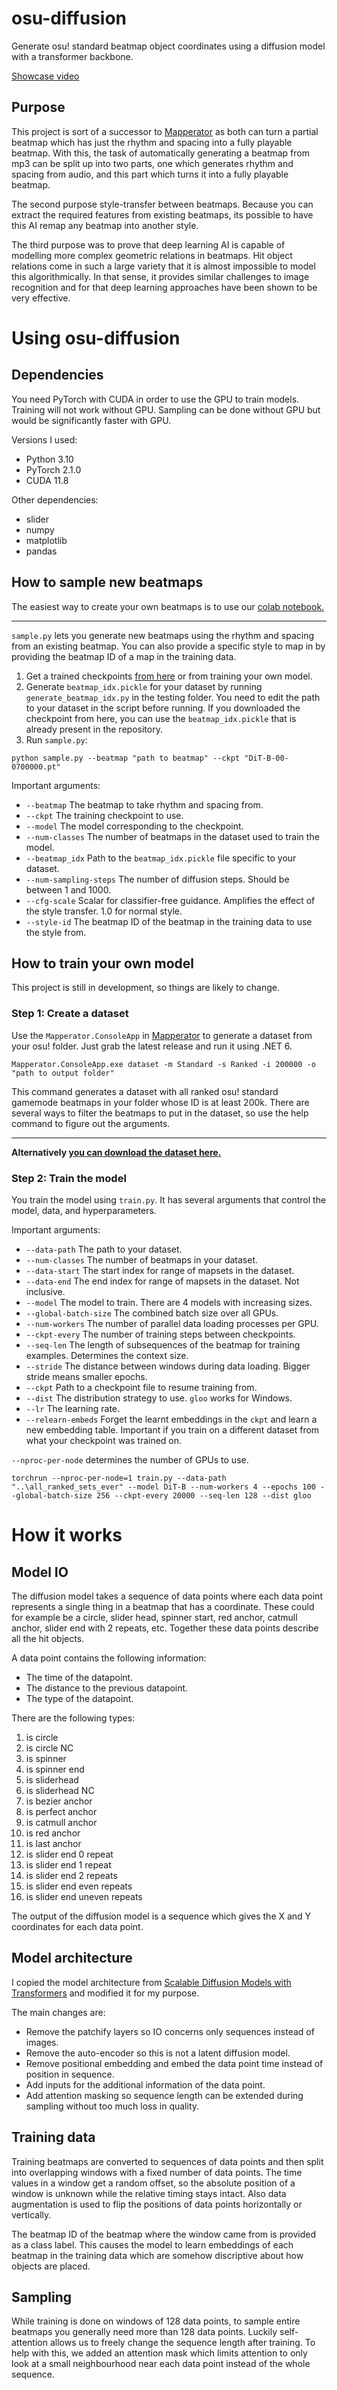 # osu-diffusion
Generate osu! standard beatmap object coordinates using a diffusion model with a transformer backbone.

[Showcase video](https://www.youtube.com/watch?v=DdchpYN6pBo)

## Purpose
This project is sort of a successor to [Mapperator](https://github.com/mappingtools/Mapperator) as both can turn a partial beatmap which has just the rhythm and spacing into a fully playable beatmap.
With this, the task of automatically generating a beatmap from mp3 can be split up into two parts, one which generates rhythm and spacing from audio, and this part which turns it into a fully playable beatmap.

The second purpose style-transfer between beatmaps. Because you can extract the required features from existing beatmaps, its possible to have this AI remap any beatmap into another style.

The third purpose was to prove that deep learning AI is capable of modelling more complex geometric relations in beatmaps. Hit object relations come in such a large variety that it is almost impossible to model this algorithmically. In that sense, it provides similar challenges to image recognition and for that deep learning approaches have been shown to be very effective.  

# Using osu-diffusion

## Dependencies
You need PyTorch with CUDA in order to use the GPU to train models. Training will not work without GPU. Sampling can be done without GPU but would be significantly faster with GPU.

Versions I used:
- Python 3.10
- PyTorch 2.1.0
- CUDA 11.8

Other dependencies:
- slider
- numpy
- matplotlib
- pandas


## How to sample new beatmaps
The easiest way to create your own beatmaps is to use our [colab notebook.](https://github.com/OliBomby/osu-diffusion/blob/master/colab/osu_diffusion_sample.ipynb)

***

`sample.py` lets you generate new beatmaps using the rhythm and spacing from an existing beatmap.
You can also provide a specific style to map in by providing the beatmap ID of a map in the training data.

1. Get a trained checkpoints [from here](https://drive.google.com/file/d/1oX8SPNnyswhaI8euWRkJ10tmncxaGsBG/view?usp=sharing) or from training your own model.
2. Generate `beatmap_idx.pickle` for your dataset by running `generate_beatmap_idx.py` in the testing folder. You need to edit the path to your dataset in the script before running. If you downloaded the checkpoint from here, you can use the `beatmap_idx.pickle` that is already present in the repository.
3. Run `sample.py`:

```
python sample.py --beatmap "path to beatmap" --ckpt "DiT-B-00-0700000.pt"
```

Important arguments:
- `--beatmap` The beatmap to take rhythm and spacing from.
- `--ckpt` The training checkpoint to use.
- `--model` The model corresponding to the checkpoint.
- `--num-classes` The number of beatmaps in the dataset used to train the model.
- `--beatmap_idx` Path to the `beatmap_idx.pickle` file specific to your dataset.
- `--num-sampling-steps` The number of diffusion steps. Should be between 1 and 1000.
- `--cfg-scale` Scalar for classifier-free guidance. Amplifies the effect of the style transfer. 1.0 for normal style.
- `--style-id` The beatmap ID of the beatmap in the training data to use the style from.



## How to train your own model
This project is still in development, so things are likely to change.

### Step 1: Create a dataset
Use the `Mapperator.ConsoleApp` in [Mapperator](https://github.com/mappingtools/Mapperator) to generate a dataset from your osu! folder.
Just grab the latest release and run it using .NET 6.

```
Mapperator.ConsoleApp.exe dataset -m Standard -s Ranked -i 200000 -o "path to output folder"
```

This command generates a dataset with all ranked osu! standard gamemode beatmaps in your folder whose ID is at least 200k.
There are several ways to filter the beatmaps to put in the dataset, so use the help command to figure out the arguments.

***

**Alternatively [you can download the dataset here.](https://drive.google.com/file/d/1hzkDPrjqjkE6xII6OMd4hqW-XE6_SdBT/view?usp=sharing)**

### Step 2: Train the model
You train the model using `train.py`. It has several arguments that control the model, data, and hyperparameters.

Important arguments:
- `--data-path` The path to your dataset.
- `--num-classes` The number of beatmaps in your dataset.
- `--data-start` The start index for range of mapsets in the dataset.
- `--data-end` The end index for range of mapsets in the dataset. Not inclusive.
- `--model` The model to train. There are 4 models with increasing sizes.
- `--global-batch-size` The combined batch size over all GPUs.
- `--num-workers` The number of parallel data loading processes per GPU.
- `--ckpt-every` The number of training steps between checkpoints.
- `--seq-len` The length of subsequences of the beatmap for training examples. Determines the context size.
- `--stride` The distance between windows during data loading. Bigger stride means smaller epochs.
- `--ckpt` Path to a checkpoint file to resume training from.
- `--dist` The distribution strategy to use. `gloo` works for Windows.
- `--lr` The learning rate.
- `--relearn-embeds` Forget the learnt embeddings in the `ckpt` and learn a new embedding table. Important if you train on a different dataset from what your checkpoint was trained on.

`--nproc-per-node` determines the number of GPUs to use.

```
torchrun --nproc-per-node=1 train.py --data-path "..\all_ranked_sets_ever" --model DiT-B --num-workers 4 --epochs 100 --global-batch-size 256 --ckpt-every 20000 --seq-len 128 --dist gloo
```

# How it works

## Model IO

The diffusion model takes a sequence of data points where each data point represents a single thing in a beatmap that has a coordinate. These could for example be a circle, slider head, spinner start, red anchor, catmull anchor, slider end with 2 repeats, etc. Together these data points describe all the hit objects.

A data point contains the following information:

- The time of the datapoint.
- The distance to the previous datapoint.
- The type of the datapoint.

There are the following types:

1. is circle
2. is circle NC
3. is spinner
4. is spinner end
5. is sliderhead
6. is sliderhead NC
7. is bezier anchor
8. is perfect anchor
9. is catmull anchor
10. is red anchor
11. is last anchor
12. is slider end 0 repeat
13. is slider end 1 repeat
14. is slider end 2 repeats
15. is slider end even repeats
16. is slider end uneven repeats

The output of the diffusion model is a sequence which gives the X and Y coordinates for each data point.

## Model architecture

I copied the model architecture from [Scalable Diffusion Models with Transformers](https://github.com/facebookresearch/DiT) and modified it for my purpose.

The main changes are:
- Remove the patchify layers so IO concerns only sequences instead of images.
- Remove the auto-encoder so this is not a latent diffusion model.
- Remove positional embedding and embed the data point time instead of position in sequence.
- Add inputs for the additional information of the data point.
- Add attention masking so sequence length can be extended during sampling without too much loss in quality.

## Training data

Training beatmaps are converted to sequences of data points and then split into overlapping windows with a fixed number of data points.
The time values in a window get a random offset, so the absolute position of a window is unknown while the relative timing stays intact.
Also data augmentation is used to flip the positions of data points horizontally or vertically.

The beatmap ID of the beatmap where the window came from is provided as a class label.
This causes the model to learn embeddings of each beatmap in the training data which are somehow discriptive about how objects are placed.

## Sampling

While training is done on windows of 128 data points, to sample entire beatmaps you generally need more than 128 data points.
Luckily self-attention allows us to freely change the sequence length after training.
To help with this, we added an attention mask which limits attention to only look at a small neighbourhood near each data point instead of the whole sequence.

